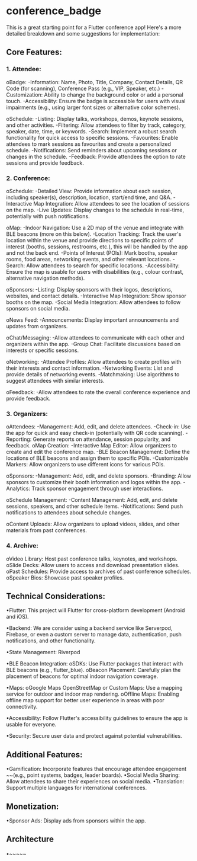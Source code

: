 # conference_badge

This is a great starting point for a Flutter conference app! Here's a more detailed breakdown and some suggestions for implementation:

## Core Features:

### 1.	Attendee:

oBadge:
-Information: Name, Photo, Title, Company, Contact Details, QR Code (for scanning), Conference Pass (e.g., VIP, Speaker, etc.)
-Customization: Ability to change the background color or add a personal touch.
-Accessibility: Ensure the badge is accessible for users with visual impairments (e.g., using larger font sizes or alternative color schemes).

oSchedule:
-Listing: Display talks, workshops, demos, keynote sessions, and other activities.
-Filtering: Allow attendees to filter by track, category, speaker, date, time, or keywords.
-Search: Implement a robust search functionality for quick access to specific sessions.
-Favourites: Enable attendees to mark sessions as favourites and create a personalized schedule.
-Notifications: Send reminders about upcoming sessions or changes in the schedule.
-Feedback: Provide attendees the option to rate sessions and provide feedback.

### 2.	Conference:

oSchedule:
-Detailed View: Provide information about each session, including speaker(s), description, location, start/end time, and Q&A.
-Interactive Map Integration: Allow attendees to see the location of sessions on the map.
-Live Updates: Display changes to the schedule in real-time, potentially with push notifications.

oMap:
-Indoor Navigation: Use a 2D map of the venue and integrate with BLE beacons (more on this below).
-Location Tracking: Track the user's location within the venue and provide directions to specific points of interest (booths, sessions, restrooms, etc.), this will be handled by the app and not the back end.
-Points of Interest (POIs): Mark booths, speaker rooms, food areas, networking events, and other relevant locations.
-Search: Allow attendees to search for specific locations.
-Accessibility: Ensure the map is usable for users with disabilities (e.g., colour contrast, alternative navigation methods).

oSponsors:
-Listing: Display sponsors with their logos, descriptions, websites, and contact details.
-Interactive Map Integration: Show sponsor booths on the map.
-Social Media Integration: Allow attendees to follow sponsors on social media.

oNews Feed:
-Announcements: Display important announcements and updates from organizers.

oChat/Messaging:
-Allow attendees to communicate with each other and organizers within the app.
-Group Chat: Facilitate discussions based on interests or specific sessions.

oNetworking:
-Attendee Profiles: Allow attendees to create profiles with their interests and contact information.
-Networking Events: List and provide details of networking events.
-Matchmaking: Use algorithms to suggest attendees with similar interests.

oFeedback:
-Allow attendees to rate the overall conference experience and provide feedback.

### 3.	Organizers:

oAttendees:
-Management: Add, edit, and delete attendees.
-Check-in: Use the app for quick and easy check-in (potentially with QR code scanning).
-Reporting: Generate reports on attendance, session popularity, and feedback.
oMap Creation:
-Interactive Map Editor: Allow organizers to create and edit the conference map.
-BLE Beacon Management: Define the locations of BLE beacons and assign them to specific POIs.
-Customizable Markers: Allow organizers to use different icons for various POIs.

oSponsors:
-Management: Add, edit, and delete sponsors.
-Branding: Allow sponsors to customize their booth information and logos within the app.
-Analytics: Track sponsor engagement through user interactions.

oSchedule Management:
-Content Management: Add, edit, and delete sessions, speakers, and other schedule items.
-Notifications: Send push notifications to attendees about schedule changes.

oContent Uploads: Allow organizers to upload videos, slides, and other materials from past conferences.

### 4.	Archive:
oVideo Library: Host past conference talks, keynotes, and workshops.
oSlide Decks: Allow users to access and download presentation slides.
oPast Schedules: Provide access to archives of past conference schedules.
oSpeaker Bios: Showcase past speaker profiles.


## Technical Considerations:

•Flutter: This project will Flutter for cross-platform development (Android and iOS).

•Backend: We are consider using a backend service like Serverpod, Firebase, or even a custom server to manage data, authentication, push notifications, and other functionality.

•State Management: Riverpod

•BLE Beacon Integration:
oSDKs: Use Flutter packages that interact with BLE beacons (e.g., flutter_blue).
oBeacon Placement: Carefully plan the placement of beacons for optimal indoor navigation coverage.

•Maps:
oGoogle Maps OpenStreetMap or Custom Maps: Use a mapping service for outdoor and indoor map rendering.
oOffline Maps: Enabling offline map support for better user experience in areas with poor connectivity.

•Accessibility: Follow Flutter's accessibility guidelines to ensure the app is usable for everyone.

•Security: Secure user data and protect against potential vulnerabilities.

## Additional Features:

•Gamification: Incorporate features that encourage attendee engagement ~~(e.g., point systems, badges, leader boards).
•Social Media Sharing: Allow attendees to share their experiences on social media.
•Translation: Support multiple languages for international conferences.

## Monetization:

•Sponsor Ads: Display ads from sponsors within the app.


## Architecture
•~~~~~

